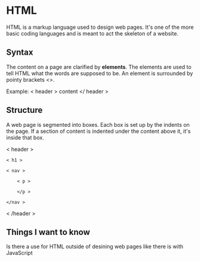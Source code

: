# HTML

HTML is a markup language used to design web pages. It's one of the more basic coding languages and is meant to act the skeleton of a website.

## Syntax

The content on a page are clarified by **elements**. The elements are used to tell HTML what the words are supposed to be. An element is surrounded by pointy brackets <>.

Example: < header > content </ header >

## Structure 

A web page is segmented into boxes. Each box is set up by the indents on the page. If a section of content is indented under the content above it, it's inside that box.

< header >

    < h1 >
    
    < nav >
        
        < p >
        
        </p >
    
    </nav >

< /header >

## Things I want to know

Is there a use for HTML outside of desining web pages like there is with JavaScript